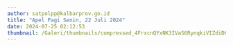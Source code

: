 ```yaml
---
author: satpolpp@kalbarprov.go.id
title: "Apel Pagi Senin, 22 Juli 2024"
date: 2024-07-25 02:12:53
thumbnail: /Galeri/thumbnails/compressed_4FrxcnQYxNK3IVaS6RynqkiVIZdiD6tjKjsevkXi.png
---
```

